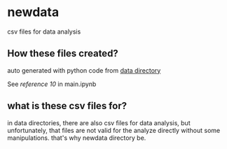 # newdata

csv files for data analysis

## How these files created?

auto generated with python code from [data directory](https://github.com/woojin-hwang/hot2cold/tree/master/data)

See *reference 10* in main.ipynb

## what is these csv files for?

in data directories, there are also csv files for data analysis, but unfortunately, that files are not valid for the analyze directly without some manipulations. that's why newdata directory be.
